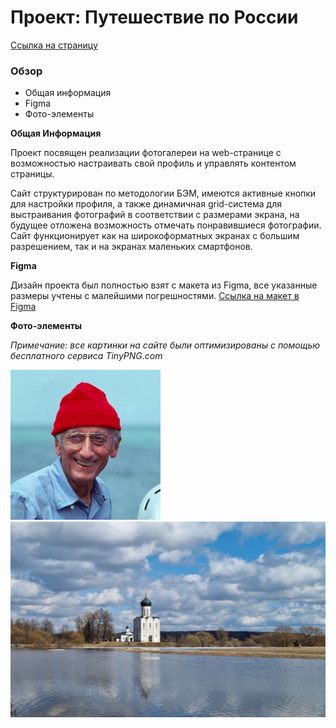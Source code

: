 # Проект: Путешествие по России

[Ссылка на страницу](https://vkharlakov.github.io/mesto/)

### Обзор
* Общая информация
* Figma
* Фото-элементы

**Общая Информация**

Проект посвящен реализации фотогалереи на web-странице с возможностью настраивать свой профиль и управлять контентом страницы.

Сайт структурирован по методологии БЭМ, имеются активные кнопки для настройки профиля, а также динамичная grid-система для выстраивания фотографий в соответствии с размерами экрана, на будущее отложена возможность отмечать понравившиеся фотографии. Сайт функционирует как на широкоформатных экранах с большим разрешением, так и на экранах маленьких смартфонов.

**Figma**

Дизайн проекта был полностью взят с макета из Figma, все указанные размеры учтены с малейшими погрешностями. [Ссылка на макет в Figma](https://www.figma.com/file/2cn9N9jSkmxD84oJik7xL7/JavaScript.-Sprint-4?node-id=0%3A1)

**Фото-элементы**

*Примечание: все картинки на сайте были оптимизированы с помощью бесплатного сервиса TinyPNG.com*

![alt text](./src/images/profile/avatar.jpg "Аватар профиля")
![alt text](./src/images/elements/bogolyobovo-5.jpg "Пример загруженной фотографии")
